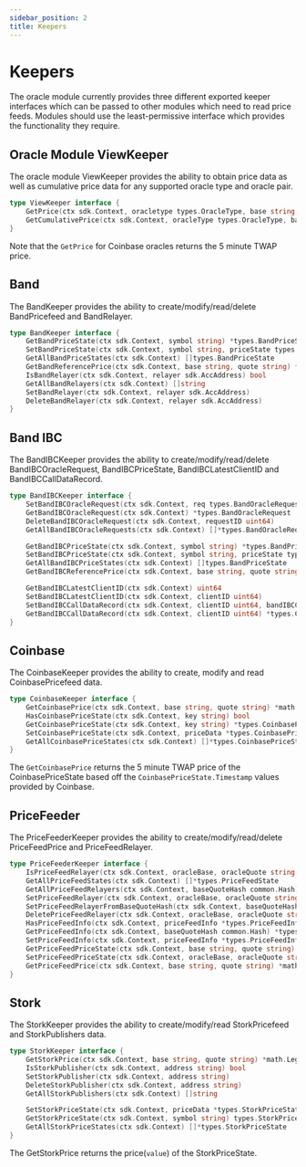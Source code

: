 ```yaml
---
sidebar_position: 2
title: Keepers
---
```


# Keepers

The oracle module currently provides three different exported keeper interfaces which can be passed to other modules
which need to read price feeds. Modules should use the least-permissive interface which provides the functionality they
require.

## Oracle Module ViewKeeper

The oracle module ViewKeeper provides the ability to obtain price data as well as cumulative price data for any
supported oracle type and oracle pair. 

```go
type ViewKeeper interface {
    GetPrice(ctx sdk.Context, oracletype types.OracleType, base string, quote string) *math.LegacyDec // Returns the price for a given pair for a given oracle type.
    GetCumulativePrice(ctx sdk.Context, oracleType types.OracleType, base string, quote string) *math.LegacyDec // Returns the cumulative price for a given pair for a given oracle type.
}
```

Note that the `GetPrice` for Coinbase oracles returns the 5 minute TWAP price. 

## Band

The BandKeeper provides the ability to create/modify/read/delete BandPricefeed and BandRelayer.

```go
type BandKeeper interface {
    GetBandPriceState(ctx sdk.Context, symbol string) *types.BandPriceState
    SetBandPriceState(ctx sdk.Context, symbol string, priceState types.BandPriceState)
    GetAllBandPriceStates(ctx sdk.Context) []types.BandPriceState
    GetBandReferencePrice(ctx sdk.Context, base string, quote string) *math.LegacyDec
    IsBandRelayer(ctx sdk.Context, relayer sdk.AccAddress) bool
    GetAllBandRelayers(ctx sdk.Context) []string
    SetBandRelayer(ctx sdk.Context, relayer sdk.AccAddress)
    DeleteBandRelayer(ctx sdk.Context, relayer sdk.AccAddress)
}
```

## Band IBC

The BandIBCKeeper provides the ability to create/modify/read/delete BandIBCOracleRequest, BandIBCPriceState, BandIBCLatestClientID and BandIBCCallDataRecord.

```go
type BandIBCKeeper interface {
	SetBandIBCOracleRequest(ctx sdk.Context, req types.BandOracleRequest)
	GetBandIBCOracleRequest(ctx sdk.Context) *types.BandOracleRequest
	DeleteBandIBCOracleRequest(ctx sdk.Context, requestID uint64)
	GetAllBandIBCOracleRequests(ctx sdk.Context) []*types.BandOracleRequest

	GetBandIBCPriceState(ctx sdk.Context, symbol string) *types.BandPriceState
	SetBandIBCPriceState(ctx sdk.Context, symbol string, priceState types.BandPriceState)
	GetAllBandIBCPriceStates(ctx sdk.Context) []types.BandPriceState
	GetBandIBCReferencePrice(ctx sdk.Context, base string, quote string) *math.LegacyDec

	GetBandIBCLatestClientID(ctx sdk.Context) uint64
	SetBandIBCLatestClientID(ctx sdk.Context, clientID uint64)
	SetBandIBCCallDataRecord(ctx sdk.Context, clientID uint64, bandIBCCallDataRecord []byte)
	GetBandIBCCallDataRecord(ctx sdk.Context, clientID uint64) *types.CalldataRecord
}
```

## Coinbase

The CoinbaseKeeper provides the ability to create, modify and read CoinbasePricefeed data.

```go
type CoinbaseKeeper interface {
    GetCoinbasePrice(ctx sdk.Context, base string, quote string) *math.LegacyDec
    HasCoinbasePriceState(ctx sdk.Context, key string) bool
    GetCoinbasePriceState(ctx sdk.Context, key string) *types.CoinbasePriceState
    SetCoinbasePriceState(ctx sdk.Context, priceData *types.CoinbasePriceState) error
    GetAllCoinbasePriceStates(ctx sdk.Context) []*types.CoinbasePriceState
}
```

The `GetCoinbasePrice` returns the 5 minute TWAP price of the CoinbasePriceState based off the `CoinbasePriceState.Timestamp` values provided by Coinbase. 

## PriceFeeder

The PriceFeederKeeper provides the ability to create/modify/read/delete PriceFeedPrice and PriceFeedRelayer.

```go
type PriceFeederKeeper interface {
    IsPriceFeedRelayer(ctx sdk.Context, oracleBase, oracleQuote string, relayer sdk.AccAddress) bool
    GetAllPriceFeedStates(ctx sdk.Context) []*types.PriceFeedState
    GetAllPriceFeedRelayers(ctx sdk.Context, baseQuoteHash common.Hash) []string
    SetPriceFeedRelayer(ctx sdk.Context, oracleBase, oracleQuote string, relayer sdk.AccAddress)
    SetPriceFeedRelayerFromBaseQuoteHash(ctx sdk.Context, baseQuoteHash common.Hash, relayer sdk.AccAddress)
    DeletePriceFeedRelayer(ctx sdk.Context, oracleBase, oracleQuote string, relayer sdk.AccAddress)
    HasPriceFeedInfo(ctx sdk.Context, priceFeedInfo *types.PriceFeedInfo) bool
    GetPriceFeedInfo(ctx sdk.Context, baseQuoteHash common.Hash) *types.PriceFeedInfo
    SetPriceFeedInfo(ctx sdk.Context, priceFeedInfo *types.PriceFeedInfo)
    GetPriceFeedPriceState(ctx sdk.Context, base string, quote string) *types.PriceState
    SetPriceFeedPriceState(ctx sdk.Context, oracleBase, oracleQuote string, priceState *types.PriceState)
    GetPriceFeedPrice(ctx sdk.Context, base string, quote string) *math.LegacyDec
}
```

## Stork

The StorkKeeper provides the ability to create/modify/read StorkPricefeed and StorkPublishers data.

```go
type StorkKeeper interface {
	GetStorkPrice(ctx sdk.Context, base string, quote string) *math.LegacyDec
	IsStorkPublisher(ctx sdk.Context, address string) bool
	SetStorkPublisher(ctx sdk.Context, address string)
	DeleteStorkPublisher(ctx sdk.Context, address string)
	GetAllStorkPublishers(ctx sdk.Context) []string

	SetStorkPriceState(ctx sdk.Context, priceData *types.StorkPriceState)
	GetStorkPriceState(ctx sdk.Context, symbol string) types.StorkPriceState
	GetAllStorkPriceStates(ctx sdk.Context) []*types.StorkPriceState
}
```
The GetStorkPrice returns the price(`value`) of the StorkPriceState.